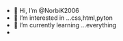 - 👋 Hi, I’m @NorbiK2006
- 👀 I’m interested in ...css,html,pyton
- 🌱 I’m currently learning ...everything
- 

<!---
NorbiK2006/NorbiK2006 is a ✨ special ✨ repository because its `README.md` (this file) appears on your GitHub profile.
You can click the Preview link to take a look at your changes.
--->
